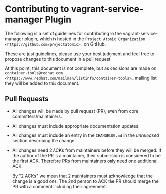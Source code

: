 # Contributing to vagrant-service-manager Plugin

The following is a set of guidelines for contributing to the
vagrant-service-manager plugin, which is hosted in the `Project Atomic
Organization <https://github.com/projectatomic>`_ on GitHub.

These are just guidelines, please use your best judgment and feel free
to propose changes to this document in a pull request.

At this point, this document is not complete, but
as decisions are made on `container-tools@redhat.com
<https://www.redhat.com/mailman/listinfo/container-tools>`_ mailing list
they will be added to this document.

## Pull Requests

* All changes will be made by pull request (PR), even from core
  committers/maintainers.

* All changes must include appropriate documentation updates.

* All changes must include an entry in the `CHANGELOG.md` in the
  *unreleased* section describing the change

* All changes need 2 ACKs from maintainers before they will be merged. If
  the author of the PR is a maintainer, their submission is considered
  to be the first ACK.  Therefore PRs from maintainers only need one
  additional ACK.

  By "2 ACKs" we mean that 2 maintainers must acknowledge that the change
  is a good one. The 2nd person to ACK the PR should merge the PR with
  a comment including their agreement.
